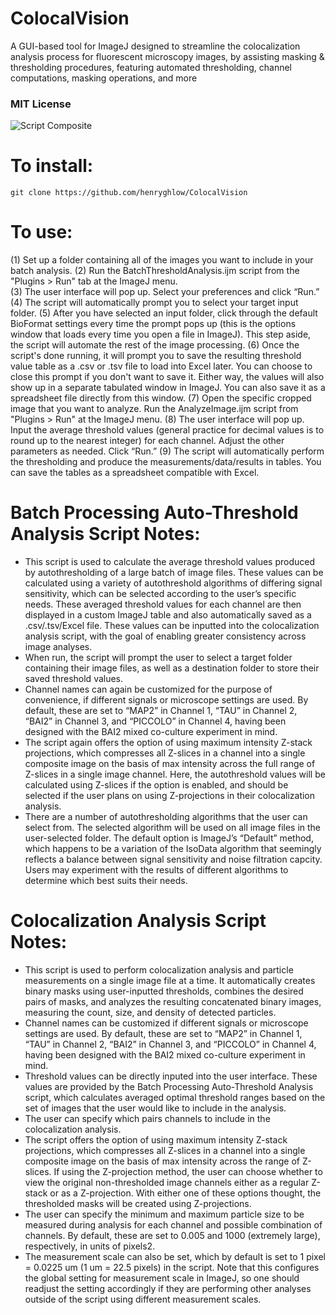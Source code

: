 # ColocalVision
A GUI-based tool for ImageJ designed to streamline the colocalization analysis process for fluorescent microscopy images, by assisting masking &amp; thresholding procedures, featuring automated thresholding, channel computations, masking operations, and more

### MIT License

![Script Composite](https://user-images.githubusercontent.com/131828718/234436550-63974c89-84f3-465d-ad21-87a0da60d65f.png)


# To install:
```
git clone https://github.com/henryghlow/ColocalVision
```

# To use:

(1)	Set up a folder containing all of the images you want to include in your batch analysis.
(2)	Run the BatchThresholdAnalysis.ijm script from the "Plugins > Run" tab at the ImageJ menu.  
(3)	The user interface will pop up. Select your preferences and click “Run.”
(4)	The script will automatically prompt you to select your target input folder. 
(5)	After you have selected an input folder, click through the default BioFormat settings every time the prompt pops up (this is the options window that loads every time you open a file in ImageJ). This step aside, the script will automate the rest of the image processing. 
(6)	Once the script's done running, it will prompt you to save the resulting threshold value table as a .csv or .tsv file to load into Excel later. You can choose to close this prompt if you don't want to save it. Either way, the values will also show up in a separate tabulated window in ImageJ. You can also save it as a spreadsheet file directly from this window.
(7)	Open the specific cropped image that you want to analyze. Run the AnalyzeImage.ijm script from "Plugins > Run" at the ImageJ menu. 
(8)	The user interface will pop up. Input the average threshold values (general practice for decimal values is to round up to the nearest integer) for each channel. Adjust the other parameters as needed. Click “Run.”
(9)	The script will automatically perform the thresholding and produce the measurements/data/results in tables. You can save the tables as a spreadsheet compatible with Excel.

# Batch Processing Auto-Threshold Analysis Script Notes:
- This script is used to calculate the average threshold values produced by autothresholding of a large batch of image files. These values can be calculated using a variety of autothreshold algorithms of differing signal sensitivity, which can be selected according to the user’s specific needs. These averaged threshold values for each channel are then displayed in a custom ImageJ table and also automatically saved as a .csv/.tsv/Excel file. These values can be inputted into the colocalization analysis script, with the goal of enabling greater consistency across image analyses.
- When run, the script will prompt the user to select a target folder containing their image files, as well as a destination folder to store their saved threshold values.
- Channel names can again be customized for the purpose of convenience, if different signals or microscope settings are used. By default, these are set to “MAP2” in Channel 1, “TAU” in Channel 2, “BAI2” in Channel 3, and “PICCOLO” in Channel 4, having been designed with the BAI2 mixed co-culture experiment in mind.
- The script again offers the option of using maximum intensity Z-stack projections, which compresses all Z-slices in a channel into a single composite image on the basis of max intensity across the full range of Z-slices in a single image channel. Here, the autothreshold values will be calculated using Z-slices if the option is enabled, and should be selected if the user plans on using Z-projections in their colocalization analysis.
- There are a number of autothresholding algorithms that the user can select from. The selected algorithm will be used on all image files in the user-selected folder. The default option is ImageJ’s “Default” method, which happens to be a variation of the IsoData algorithm that seemingly reflects a balance between signal sensitivity and noise filtration capcity. Users may experiment with the results of different algorithms to determine which best suits their needs.

# Colocalization Analysis Script Notes:
- This script is used to perform colocalization analysis and particle measurements on a single image file at a time. It automatically creates binary masks using user-inputted thresholds, combines the desired pairs of masks, and analyzes the resulting concatenated binary images, measuring the count, size, and density of detected particles.   
- Channel names can be customized if different signals or microscope settings are used. By default, these are set to “MAP2” in Channel 1, “TAU” in Channel 2, “BAI2” in Channel 3, and “PICCOLO” in Channel 4, having been designed with the BAI2 mixed co-culture experiment in mind.
- Threshold values can be directly inputed into the user interface. These values are provided by the Batch Processing Auto-Threshold Analysis script, which calculates averaged optimal threshold ranges based on the set of images that the user would like to include in the analysis.
- The user can specify which pairs channels to include in the colocalization analysis.
- The script offers the option of using maximum intensity Z-stack projections, which compresses all Z-slices in a channel into a single composite image on the basis of max intensity across the range of Z-slices. If using the Z-projection method, the user can choose whether to view the original non-thresholded image channels either as a regular Z-stack or as a Z-projection. With either one of these options thought, the thresholded masks will be created using Z-projections.
- The user can specify the minimum and maximum particle size to be measured during analysis for each channel and possible combination of channels. By default, these are set to 0.005 and 1000 (extremely large), respectively, in units of pixels2. 
- The measurement scale can also be set, which by default is set to 1 pixel = 0.0225 um (1 um = 22.5 pixels) in the script. Note that this configures the global setting for measurement scale in ImageJ, so one should readjust the setting accordingly if they are performing other analyses outside of the script using different measurement scales.
